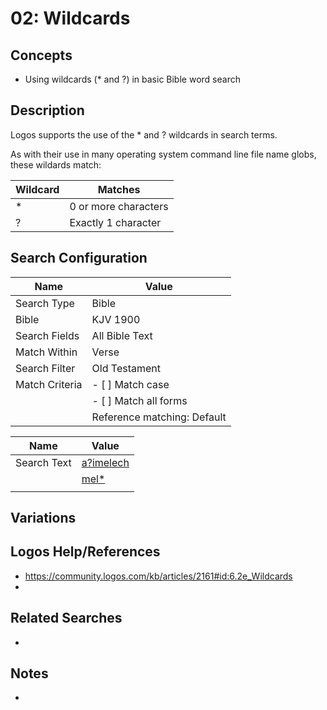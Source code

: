 # 02: Wildcards 

## Concepts

- Using wildcards (* and ?) in basic Bible word search

## Description

Logos supports the use of the * and ? wildcards in search terms.

As with their use in many operating system command line file name globs, these wildards match:


| Wildcard | Matches              |
| -------- | -------------------- |
| *        | 0 or more characters |
| ?        | Exactly 1 character  |

  

## Search Configuration

| Name           | Value                       |
| -------------- | --------------------------- |
| Search Type    | Bible                       |
| Bible          | KJV 1900                    |
| Search Fields  | All Bible Text              |
| Match Within   | Verse                       |
| Search Filter  | Old Testament               |
| Match Criteria | - [ ] Match case            |
|                | - [ ] Match all forms       |
|                | Reference matching: Default |

| Name        | Value                                                                                                                                                                                                                                                                                                                         |
| ----------- | ----------------------------------------------------------------------------------------------------------------------------------------------------------------------------------------------------------------------------------------------------------------------------------------------------------------------------- |
| Search Text | [a?imelech](https://ref.ly/logos4/Search?kind=BibleSearch&q=a%3fimelech&syntax=v2&documentlevel=verse&match=nostem&references=bible%2bkjv.1-17.10.3%0abible%2bkjv.18-39&in=raw%3aTop%7cDataType%3dbible%7cResourceType%3dtext.monograph.bible%7cResultLimit%3d1%7cTitle%3dTop%2520Bible%2520(KJV%25201900)&viewkind=analysis) |
|             | [mel*](https://ref.ly/logos4/Search?kind=BibleSearch&q=mel*&syntax=v2&documentlevel=verse&match=nostem&references=bible%2bkjv.1-17.10.3%0abible%2bkjv.18-39&in=raw%3aTop%7cDataType%3dbible%7cResourceType%3dtext.monograph.bible%7cResultLimit%3d1%7cTitle%3dTop%2520Bible%2520(KJV%25201900)&viewkind=analysis)             |
|             |                                                                                                                                                                                                                                                                                                                               |
## Variations

## Logos Help/References
- https://community.logos.com/kb/articles/2161#id:6.2e_Wildcards
- 
  
## Related Searches
-

## Notes
-

